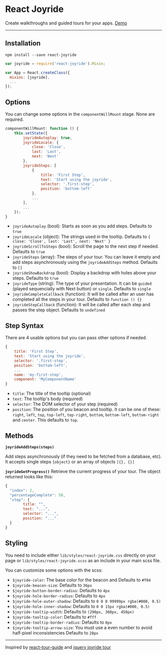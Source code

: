 React Joyride
===

Create walkthroughs and guided tours for your apps. [Demo](http://gilbarbara.github.io/react-joyride/)

---

## Installation

`npm install --save react-joyride`

```javascript
var joyride = require('react-joyride').Mixin;

var App = React.createClass({
  mixins: [joyride],
  ...
});

```

## Options

You can change some options in the `componentWillMount` stage. None are required.

```javascript
componentWillMount: function () {
	this.setState({
		joyrideAutoplay: true,
		joyrideLocale: {
			close: 'Close',
			last: 'Last',
			next: 'Next'
		},
		joyrideSteps: [
			{
				title: 'First Step',
				text: 'Start using the joyride',
				selector: '.first-step',
				position: 'bottom-left'
			},
			...	
		],
		...
	});
}
```

- `joyrideAutoplay` (bool): Starts as soon as you add steps. Defaults to `true`
- `joyrideLocale` (object): The strings used in the tooltip. Defaults to `{ close: 'Close', last: 'Last', next: 'Next' }`
- `joyrideScrollToSteps` (bool): Scroll the page to the next step if needed. Defaults to `true`
- `joyrideSteps` (array): The steps of your tour. You can leave it empty and add steps asynchronously using the `joyrideAddSteps` method. Defaults to `[]`
- `joyrideShowBackdrop` (bool): Display a backdrop with holes above your steps. Defaults to `true`
- `joyrideType` (string): The type of your presentation. It can be `guided` (played sequencially with Next button) or `single`. Defaults to `single`
- `joyrideCompleteCallback` (function): It will be called after an user has completed all the steps in your tour. Defaults to `function () {}`
- `joyrideStepCallback` (function): It will be called after each step and passes the step object. Defaults to `undefined`

## Step Syntax
There are 4 usable options but you can pass other options if needed.

```javascript
{
    title: 'First Step',
    text: 'Start using the joyride',
    selector: '.first-step',
    position: 'bottom-left',
    ...
    name: 'my-first-step',
    component: 'MyComponentName'
}
```

- `title`: The title of the tooltip (optional)
- `text`: The tooltip's body (required)
- `selector`: The DOM selector of your step (required)
- `position`: The position of you beacon and tooltip. It can be one of these: `right`, `left`, `top`, `top-left`, `top-right`, `bottom`, `bottom-left`, `bottom-right` and `center`. This defaults to `top`.

## Methods

**`joyrideAddSteps(steps)`**

Add steps asynchronously (if they need to be fetched from a database, etc). It accepts single steps `{object}` or an array of objects `[{}, {}]`

**`joyrideGetProgress()`**
Retrieve the current progress of your tour. The object returned looks like this:
```javascript
{
  "index": 2,
  "percentageComplete": 50,
  "step": {
		title: "",
		text: "...",
		selector: "...",
		position: "..."
  }
}
```

## Styling
You need to include either `lib/styles/react-joyride.css` directly on your page  or `lib/styles/react-joyride.scss` as an include in your main scss file.

You can customize some options with the scss:

- `$joyride-color`: The base color for the beacon and Defaults to `#f04`
- `$joyride-beacon-size`: Defaults to `36px`
- `$joyride-button-border-radius`: Defaults to `4px`
- `$joyride-hole-border-radius`: Defaults to `4px`
- `$joyride-hole-outer-shadow`: Defaults to `0 0 0 99999px rgba(#000, 0.5)`
- `$joyride-hole-inner-shadow`: Defaults to `0 0 15px rgba(#000, 0.5)`
- `$joyride-tooltip-width`: Defaults to `(290px, 360px, 450px)`
- `$joyride-tooltip-color`: Defaults to `#fff`
- `$joyride-tooltip-border-radius`: Defaults to `8px`
- `$joyride-tooltip-arrow-size`: You must use a even number to avoid half-pixel inconsistencies Defaults to `28px` 


---

Inspired by [react-tour-guide](https://github.com/jakemmarsh/react-tour-guide) and [jquery joyride tour](http://zurb.com/playground/jquery-joyride-feature-tour-plugin)
